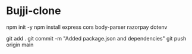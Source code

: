 # Bujji-clone

npm init -y
npm install express cors body-parser razorpay dotenv

git add .
git commit -m "Added package.json and dependencies"
git push origin main
